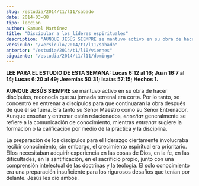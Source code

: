```yaml
---
slug: /estudia/2014/t1/l11/sabado
date: 2014-03-08
tipo: leccion
author: Samuel Martínez
title: "Discipular a los líderes espirituales"
description: "AUNQUE JESÚS SIEMPRE se mantuvo activo en su obra de hacer discípulos, reconocía que su jornada terrenal era corta. Por lo tanto, se concentró en entrenar a discípulos para que continuaran la obra después de que él se fuera."
versiculo: "/versiculo/2014/t1/l11/sabado"
anterior: "/estudia/2014/t1/l10/viernes"
siguiente: "/estudia/2014/t1/l11/domingo"
---
```


**LEE PARA EL ESTUDIO DE ESTA SEMANA: Lucas 6:12 al 16; Juan 16:7 al 14; Lucas 6:20 al 49; Jeremías 50:31; Isaías 57:15; Hechos 1.**

**AUNQUE JESÚS SIEMPRE** se mantuvo activo en su obra de hacer discípulos, reconocía que su jornada terrenal era corta. Por lo tanto, se concentró en entrenar a discípulos para que continuaran la obra después de que él se fuera. Era tanto su Señor Maestro como su Señor Entrenador. Aunque enseñar y entrenar están relacionados, _enseñar_ generalmente se refiere a la comunicación de conocimiento, mientras _entrenar_ sugiere la formación o la calificación por medio de la práctica y la disciplina.

La preparación de los discípulos para el liderazgo ciertamente involucraba recibir conocimiento; sin embargo, el crecimiento espiritual era prioritario. Ellos necesitaban adquirir experiencia en las cosas de Dios, en la fe, en las dificultades, en la santificación, en el sacrificio propio, junto con una comprensión intelectual de las doctrinas y la teología. El solo conocimiento era una preparación insuficiente para los rigurosos desafíos que tenían por delante. Jesús les dio ambos.
